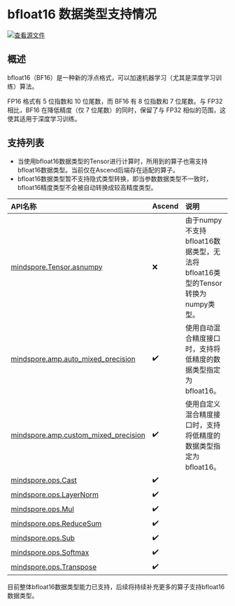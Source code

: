 # bfloat16 数据类型支持情况

[![查看源文件](https://mindspore-website.obs.cn-north-4.myhuaweicloud.com/website-images/r2.2/resource/_static/logo_source.svg)](https://gitee.com/mindspore/docs/blob/r2.2/docs/mindspore/source_zh_cn/note/bfloat16_support.md)

## 概述

bfloat16（BF16）是一种新的浮点格式，可以加速机器学习（尤其是深度学习训练）算法。

FP16 格式有 5 位指数和 10 位尾数，而 BF16 有 8 位指数和 7 位尾数。与 FP32 相比，BF16 在降低精度（仅 7 位尾数）的同时，保留了与 FP32 相似的范围，这使其适用于深度学习训练。

## 支持列表

- 当使用bfloat16数据类型的Tensor进行计算时，所用到的算子也需支持bfloat16数据类型。当前仅在Ascend后端存在适配的算子。
- bfloat16数据类型暂不支持隐式类型转换，即当参数数据类型不一致时，bfloat16精度类型不会被自动转换成较高精度类型。

|API名称|Ascend|说明|
|:----|:---------|:---------|
|[mindspore.Tensor.asnumpy](https://www.mindspore.cn/docs/zh-CN/r2.2/api_python/mindspore/Tensor/mindspore.Tensor.asnumpy.html)|❌|由于numpy不支持bfloat16数据类型，无法将bfloat16类型的Tensor转换为numpy类型。|
|[mindspore.amp.auto_mixed_precision](https://www.mindspore.cn/docs/zh-CN/r2.2/api_python/amp/mindspore.amp.auto_mixed_precision.html)|✔️|使用自动混合精度接口时，支持将低精度的数据类型指定为bfloat16。|
|[mindspore.amp.custom_mixed_precision](https://www.mindspore.cn/docs/zh-CN/r2.2/api_python/amp/mindspore.amp.custom_mixed_precision.html)|✔️|使用自定义混合精度接口时，支持将低精度的数据类型指定为bfloat16。|
|[mindspore.ops.Cast](https://www.mindspore.cn/docs/zh-CN/r2.2/api_python/ops/mindspore.ops.Cast.html)|✔️||
|[mindspore.ops.LayerNorm](https://www.mindspore.cn/docs/zh-CN/r2.2/api_python/ops/mindspore.ops.LayerNorm.html)|✔️||
|[mindspore.ops.Mul](https://www.mindspore.cn/docs/zh-CN/r2.2/api_python/ops/mindspore.ops.Mul.html)|✔️||
|[mindspore.ops.ReduceSum](https://www.mindspore.cn/docs/zh-CN/r2.2/api_python/ops/mindspore.ops.ReduceSum.html)|✔️||
|[mindspore.ops.Sub](https://www.mindspore.cn/docs/zh-CN/r2.2/api_python/ops/mindspore.ops.Sub.html)|✔️||
|[mindspore.ops.Softmax](https://www.mindspore.cn/docs/zh-CN/r2.2/api_python/ops/mindspore.ops.Softmax.html)|✔️||
|[mindspore.ops.Transpose](https://www.mindspore.cn/docs/zh-CN/r2.2/api_python/ops/mindspore.ops.Transpose.html)|✔️||

目前整体bfloat16数据类型能力已支持，后续将持续补充更多的算子支持bfloat16数据类型。